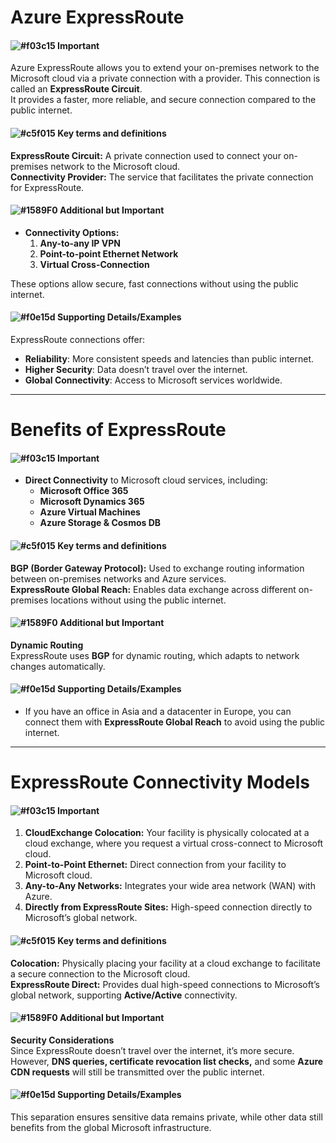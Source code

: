 # **Azure ExpressRoute**
#### ![#f03c15](https://placehold.co/15x15/f03c15/f03c15.png) **Important**  
Azure ExpressRoute allows you to extend your on-premises network to the Microsoft cloud via a private connection with a provider. This connection is called an **ExpressRoute Circuit**.  
It provides a faster, more reliable, and secure connection compared to the public internet.

#### ![#c5f015](https://placehold.co/15x15/c5f015/c5f015.png) **Key terms and definitions**  
**ExpressRoute Circuit:** A private connection used to connect your on-premises network to the Microsoft cloud.  
**Connectivity Provider:** The service that facilitates the private connection for ExpressRoute.

#### ![#1589F0](https://placehold.co/15x15/1589F0/1589F0.png) **Additional but Important**  
- **Connectivity Options:**  
  1. **Any-to-any IP VPN**  
  2. **Point-to-point Ethernet Network**  
  3. **Virtual Cross-Connection**  

These options allow secure, fast connections without using the public internet.

#### ![#f0e15d](https://placehold.co/15x15/f0e15d/f0e15d.png) **Supporting Details/Examples**  
ExpressRoute connections offer:  
- **Reliability**: More consistent speeds and latencies than public internet.  
- **Higher Security**: Data doesn’t travel over the internet.  
- **Global Connectivity**: Access to Microsoft services worldwide.

---

# **Benefits of ExpressRoute**  
#### ![#f03c15](https://placehold.co/15x15/f03c15/f03c15.png) **Important**  
- **Direct Connectivity** to Microsoft cloud services, including:  
  - **Microsoft Office 365**
  - **Microsoft Dynamics 365**
  - **Azure Virtual Machines**
  - **Azure Storage & Cosmos DB**

#### ![#c5f015](https://placehold.co/15x15/c5f015/c5f015.png) **Key terms and definitions**  
**BGP (Border Gateway Protocol):** Used to exchange routing information between on-premises networks and Azure services.  
**ExpressRoute Global Reach:** Enables data exchange across different on-premises locations without using the public internet.

#### ![#1589F0](https://placehold.co/15x15/1589F0/1589F0.png) **Additional but Important**  
**Dynamic Routing**  
ExpressRoute uses **BGP** for dynamic routing, which adapts to network changes automatically.  

#### ![#f0e15d](https://placehold.co/15x15/f0e15d/f0e15d.png) **Supporting Details/Examples**  
- If you have an office in Asia and a datacenter in Europe, you can connect them with **ExpressRoute Global Reach** to avoid using the public internet.

---

# **ExpressRoute Connectivity Models**  
#### ![#f03c15](https://placehold.co/15x15/f03c15/f03c15.png) **Important**  
1. **CloudExchange Colocation:** Your facility is physically colocated at a cloud exchange, where you request a virtual cross-connect to Microsoft cloud.
2. **Point-to-Point Ethernet:** Direct connection from your facility to Microsoft cloud.
3. **Any-to-Any Networks:** Integrates your wide area network (WAN) with Azure.
4. **Directly from ExpressRoute Sites:** High-speed connection directly to Microsoft’s global network.

#### ![#c5f015](https://placehold.co/15x15/c5f015/c5f015.png) **Key terms and definitions**  
**Colocation:** Physically placing your facility at a cloud exchange to facilitate a secure connection to the Microsoft cloud.  
**ExpressRoute Direct:** Provides dual high-speed connections to Microsoft’s global network, supporting **Active/Active** connectivity.

#### ![#1589F0](https://placehold.co/15x15/1589F0/1589F0.png) **Additional but Important**  
**Security Considerations**  
Since ExpressRoute doesn’t travel over the internet, it’s more secure. However, **DNS queries, certificate revocation list checks,** and some **Azure CDN requests** will still be transmitted over the public internet.

#### ![#f0e15d](https://placehold.co/15x15/f0e15d/f0e15d.png) **Supporting Details/Examples**  
This separation ensures sensitive data remains private, while other data still benefits from the global Microsoft infrastructure.

